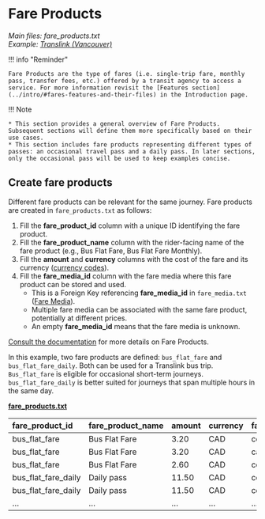 # Fare Products

*Main files: fare_products.txt*  
*Example: [Translink (Vancouver)](../intro/#translink-vancouver)*

!!! info "Reminder" 

    Fare Products are the type of fares (i.e. single-trip fare, monthly pass, transfer fees, etc.) offered by a transit agency to access a service. For more information revisit the [Features section](../intro/#fares-features-and-their-files) in the Introduction page.

!!! Note

    * This section provides a general overview of Fare Products. Subsequent sections will define them more specifically based on their use cases.  
    * This section includes fare products representing different types of passes: an occasional travel pass and a daily pass. In later sections, only the occasional pass will be used to keep examples concise.

## Create fare products

Different fare products can be relevant for the same journey. Fare products are created in `fare_products.txt` as follows:

1. Fill the **fare_product_id** column with a unique ID identifying the fare product.  
2. Fill the **fare_product_name** column with the rider-facing name of the fare product (e.g., Bus Flat Fare, Bus Flat Fare Monthly).  
3. Fill the **amount** and **currency** columns with the cost of the fare and its currency ([currency codes](https://en.wikipedia.org/wiki/ISO_4217#Active_codes)).  
4. Fill the **fare_media_id** column with the fare media where this fare product can be stored and used.  
    * This is a Foreign Key referencing **fare_media_id** in `fare_media.txt` ([Fare Media](../../../reference/#fare_mediatxt)).  
    * Multiple fare media can be associated with the same fare product, potentially at different prices.  
    * An empty **fare_media_id** means that the fare media is unknown.

[Consult the documentation](../../../reference/#fare_productstxt) for more details on Fare Products.

In this example, two fare products are defined: `bus_flat_fare` and `bus_flat_fare_daily`. Both can be used for a Translink bus trip. `Bus_flat_fare` is eligible for occasional short-term journeys. `bus_flat_fare_daily` is better suited for journeys that span multiple hours in the same day.

[**fare_products.txt**](../../../reference/#fare_productstxt)

| fare_product_id | fare_product_name | amount | currency | fare_media_id |
| :---- | :---- | :---- | :---- | :---- |
| bus_flat_fare | Bus Flat Fare | 3.20 | CAD | contactless |
| bus_flat_fare | Bus Flat Fare | 3.20 | CAD | cash |
| bus_flat_fare | Bus Flat Fare | 2.60 | CAD | compass_card |
| bus_flat_fare_daily | Daily pass | 11.50 | CAD | compass_card |
| bus_flat_fare_daily | Daily pass | 11.50 | CAD | compass_ticket |
| … | … | … | … | … |
